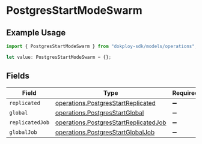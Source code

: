 # PostgresStartModeSwarm

## Example Usage

```typescript
import { PostgresStartModeSwarm } from "dokploy-sdk/models/operations";

let value: PostgresStartModeSwarm = {};
```

## Fields

| Field                                                                                          | Type                                                                                           | Required                                                                                       | Description                                                                                    |
| ---------------------------------------------------------------------------------------------- | ---------------------------------------------------------------------------------------------- | ---------------------------------------------------------------------------------------------- | ---------------------------------------------------------------------------------------------- |
| `replicated`                                                                                   | [operations.PostgresStartReplicated](../../models/operations/postgresstartreplicated.md)       | :heavy_minus_sign:                                                                             | N/A                                                                                            |
| `global`                                                                                       | [operations.PostgresStartGlobal](../../models/operations/postgresstartglobal.md)               | :heavy_minus_sign:                                                                             | N/A                                                                                            |
| `replicatedJob`                                                                                | [operations.PostgresStartReplicatedJob](../../models/operations/postgresstartreplicatedjob.md) | :heavy_minus_sign:                                                                             | N/A                                                                                            |
| `globalJob`                                                                                    | [operations.PostgresStartGlobalJob](../../models/operations/postgresstartglobaljob.md)         | :heavy_minus_sign:                                                                             | N/A                                                                                            |